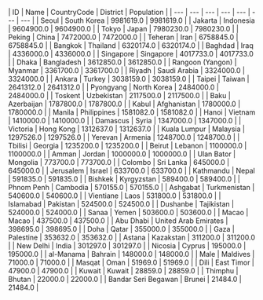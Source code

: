 | ID | Name | CountryCode | District | Population | 
| --- | --- | --- | --- | --- | --- | --- |
 | Seoul | South Korea | 9981619.0 | 9981619.0 |
 | Jakarta | Indonesia | 9604900.0 | 9604900.0 |
 | Tokyo | Japan | 7980230.0 | 7980230.0 |
 | Peking | China | 7472000.0 | 7472000.0 |
 | Teheran | Iran | 6758845.0 | 6758845.0 |
 | Bangkok | Thailand | 6320174.0 | 6320174.0 |
 | Baghdad | Iraq | 4336000.0 | 4336000.0 |
 | Singapore | Singapore | 4017733.0 | 4017733.0 |
 | Dhaka | Bangladesh | 3612850.0 | 3612850.0 |
 | Rangoon (Yangon) | Myanmar | 3361700.0 | 3361700.0 |
 | Riyadh | Saudi Arabia | 3324000.0 | 3324000.0 |
 | Ankara | Turkey | 3038159.0 | 3038159.0 |
 | Taipei | Taiwan | 2641312.0 | 2641312.0 |
 | Pyongyang | North Korea | 2484000.0 | 2484000.0 |
 | Toskent | Uzbekistan | 2117500.0 | 2117500.0 |
 | Baku | Azerbaijan | 1787800.0 | 1787800.0 |
 | Kabul | Afghanistan | 1780000.0 | 1780000.0 |
 | Manila | Philippines | 1581082.0 | 1581082.0 |
 | Hanoi | Vietnam | 1410000.0 | 1410000.0 |
 | Damascus | Syria | 1347000.0 | 1347000.0 |
 | Victoria | Hong Kong | 1312637.0 | 1312637.0 |
 | Kuala Lumpur | Malaysia | 1297526.0 | 1297526.0 |
 | Yerevan | Armenia | 1248700.0 | 1248700.0 |
 | Tbilisi | Georgia | 1235200.0 | 1235200.0 |
 | Beirut | Lebanon | 1100000.0 | 1100000.0 |
 | Amman | Jordan | 1000000.0 | 1000000.0 |
 | Ulan Bator | Mongolia | 773700.0 | 773700.0 |
 | Colombo | Sri Lanka | 645000.0 | 645000.0 |
 | Jerusalem | Israel | 633700.0 | 633700.0 |
 | Kathmandu | Nepal | 591835.0 | 591835.0 |
 | Bishkek | Kyrgyzstan | 589400.0 | 589400.0 |
 | Phnom Penh | Cambodia | 570155.0 | 570155.0 |
 | Ashgabat | Turkmenistan | 540600.0 | 540600.0 |
 | Vientiane | Laos | 531800.0 | 531800.0 |
 | Islamabad | Pakistan | 524500.0 | 524500.0 |
 | Dushanbe | Tajikistan | 524000.0 | 524000.0 |
 | Sanaa | Yemen | 503600.0 | 503600.0 |
 | Macao | Macao | 437500.0 | 437500.0 |
 | Abu Dhabi | United Arab Emirates | 398695.0 | 398695.0 |
 | Doha | Qatar | 355000.0 | 355000.0 |
 | Gaza | Palestine | 353632.0 | 353632.0 |
 | Astana | Kazakstan | 311200.0 | 311200.0 |
 | New Delhi | India | 301297.0 | 301297.0 |
 | Nicosia | Cyprus | 195000.0 | 195000.0 |
 | al-Manama | Bahrain | 148000.0 | 148000.0 |
 | Male | Maldives | 71000.0 | 71000.0 |
 | Masqat | Oman | 51969.0 | 51969.0 |
 | Dili | East Timor | 47900.0 | 47900.0 |
 | Kuwait | Kuwait | 28859.0 | 28859.0 |
 | Thimphu | Bhutan | 22000.0 | 22000.0 |
 | Bandar Seri Begawan | Brunei | 21484.0 | 21484.0 |
